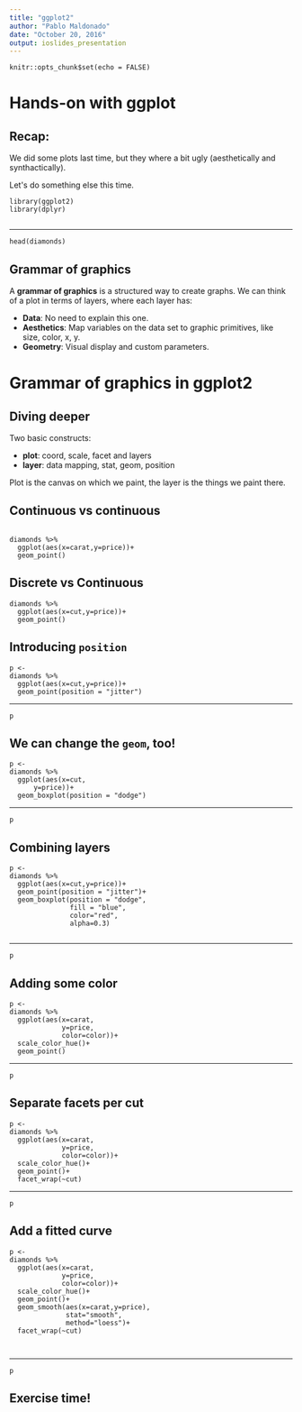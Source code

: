 ```yaml
---
title: "ggplot2"
author: "Pablo Maldonado"
date: "October 20, 2016"
output: ioslides_presentation
---
```


```{r setup, include=FALSE}
knitr::opts_chunk$set(echo = FALSE)
```

# Hands-on with ggplot

## Recap:

We did some plots last time, but they where a bit ugly (aesthetically and synthactically).

Let's do something else this time.
```{r, echo=TRUE}
library(ggplot2)
library(dplyr)


```

----
```{r, echo=TRUE}
head(diamonds)
```

## Grammar of graphics

A **grammar of graphics** is a structured way to create graphs. We can think of a plot in terms of layers, where each layer has:

- **Data**: No need to explain this one.
- **Aesthetics**: Map variables on the data set to graphic primitives, like size, color, x, y. 
- **Geometry**: Visual display and custom parameters.



# Grammar of graphics in ggplot2




## Diving deeper

Two basic constructs:

  - **plot**: coord, scale, facet and layers
  - **layer**: data mapping, stat, geom, position

Plot is the canvas on which we paint, the layer is the things we paint there.


## Continuous vs continuous


```{r, echo=TRUE}

diamonds %>% 
  ggplot(aes(x=carat,y=price))+
  geom_point()

```


## Discrete vs Continuous

```{r, echo=TRUE}
diamonds %>%
  ggplot(aes(x=cut,y=price))+
  geom_point()
```



## Introducing `position`

```{r, echo=TRUE}
p <- 
diamonds %>%
  ggplot(aes(x=cut,y=price))+
  geom_point(position = "jitter")
```

---- 
```{r, echo=TRUE}
p
```



## We can change the `geom`, too!


```{r, echo=TRUE}
p <- 
diamonds %>% 
  ggplot(aes(x=cut,
      y=price))+
  geom_boxplot(position = "dodge")
```

---- 
```{r, echo=TRUE}
p
```

## Combining layers

```{r, echo=TRUE}
p <- 
diamonds %>%
  ggplot(aes(x=cut,y=price))+
  geom_point(position = "jitter")+
  geom_boxplot(position = "dodge", 
               fill = "blue",
               color="red", 
               alpha=0.3)


```

---- 
```{r, echo=TRUE}
p
```

## Adding some color

```{r, echo=TRUE}
p <- 
diamonds %>%
  ggplot(aes(x=carat,
             y=price,
             color=color))+
  scale_color_hue()+
  geom_point()

```

---- 
```{r, echo=TRUE}
p
```

## Separate facets per cut

```{r, echo=TRUE}
p <- 
diamonds %>%
  ggplot(aes(x=carat,
             y=price,
             color=color))+
  scale_color_hue()+
  geom_point()+
  facet_wrap(~cut)
```

---- 
```{r, echo=TRUE}
p
```



## Add a fitted curve


```{r, echo=TRUE}
p <- 
diamonds %>%
  ggplot(aes(x=carat,
             y=price,
             color=color))+
  scale_color_hue()+
  geom_point()+
  geom_smooth(aes(x=carat,y=price),
              stat="smooth", 
              method="loess")+
  facet_wrap(~cut)
  
  
```

---- 
```{r, echo=TRUE}
p
```



## Exercise time!